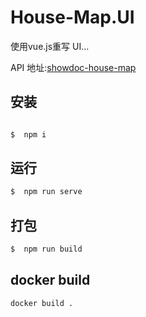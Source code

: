 # House-Map.UI

使用vue.js重写 UI...

API 地址:[showdoc-house-map](https://www.showdoc.cc/web/#/house)


## 安装

```sh

$  npm i
```

## 运行

```sh
$  npm run serve
```

## 打包

```sh
$  npm run build
```

## docker build

```sh
docker build .
```
